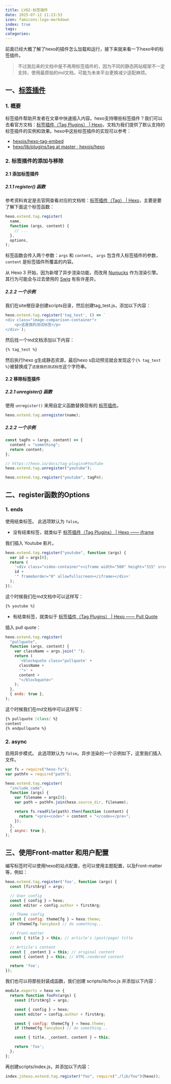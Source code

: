 ```yaml
---
title: LV02-标签插件
date: 2025-07-12 11:23:53
icon: famicons:logo-markdown
index: true
tags:
categories:
---
```


前面已经大概了解了hexo的插件怎么加载和运行，接下来就来看一下hexo中的标签插件。

<!-- more -->

> 不过我后来的文档中是不再用标签插件的，因为不同的静态网站框架不一定支持，使用最原始的md文档，可能为未来平台更换减少适配麻烦。

## 一、[标签插件](https://hexo.io/zh-cn/api/tag)

### 1. 概要

标签插件帮助开发者在文章中快速插入内容。hexo支持哪些标签插件？我们可以去看官方文档：[标签插件（Tag Plugins） | Hexo](https://hexo.io/zh-cn/docs/tag-plugins)，文档为我们提供了默认支持的标签插件的实例和效果。hexo中这些标签插件的实现可以参考：

- [hexojs/hexo-tag-embed](https://github.com/hexojs/hexo-tag-embed)
- [hexo/lib/plugins/tag at master · hexojs/hexo](https://github.com/hexojs/hexo/tree/master/lib/plugins/tag)

### 2. 标签插件的添加与移除

#### 2.1 添加标签插件

##### 2.1.1 register() 函数

参考资料肯定是去官网查看对应的文档啦：[标签插件（Tag） | Hexo](https://hexo.io/zh-cn/api/tag)，主要是要了解下面这个标签函数：

```javascript
hexo.extend.tag.register(
  name,
  function (args, content) {
    // ...
  },
  options,
);
```

标签函数会传入两个参数：`args` 和 `content`。 `args` 包含传入标签插件的参数，`content` 是标签插件所覆盖的内容。

从 Hexo 3 开始，因为新增了异步渲染功能，而改用 [Nunjucks](https://mozilla.github.io/nunjucks/) 作为渲染引擎。 其行为可能会与过去使用的 [Swig](https://node-swig.github.io/swig-templates/) 有些许差异。

##### 2.2.2 一个示例

我们在site根目录创建scripts目录，然后创建tag_test.js，添加以下内容：

```javascript
hexo.extend.tag.register('tag_test', () => `
<div class="image-comparison-container">
    <p>这是我的测试标签</p>
</div>`);
```

然后找一个md文档添加以下内容：

```markdown
{% tag_test %}
```

然后执行hexo g生成静态资源，最后hexo s启动预览就会发现这个`{% tag_test %}`被替换成了`这是我的测试标签`这个字符串。

#### 2.2 移除标签插件

##### 2.2.1 unregister() 函数

使用 `unregister()` 来用自定义函数替换现有的 [标签插件](https://hexo.io/zh-cn/docs/tag-plugins)。

```javascript
hexo.extend.tag.unregister(name);
```

##### 2.2.2 一个示例

```javascript
const tagFn = (args, content) => {
  content = "something";
  return content;
};

// https://hexo.io/docs/tag-plugins#YouTube
hexo.extend.tag.unregister("youtube");

hexo.extend.tag.register("youtube", tagFn);
```

## 二、register函数的Options

### 1. ends

使用结束标签。 此选项默认为 `false`。

- 没有结束标签，就类似于 [标签插件（Tag Plugins） | Hexo —— iframe](https://hexo.io/zh-cn/docs/tag-plugins#iframe)

我们插入 Youtube 影片。

```javascript
hexo.extend.tag.register("youtube", function (args) {
  var id = args[0];
  return (
    '<div class="video-container"><iframe width="560" height="315" src="http://www.youtube.com/embed/' +
    id +
    '" frameborder="0" allowfullscreen></iframe></div>'
  );
});
```

这个时候我们在md文档中可以这样写：

```markdown
{% youtube %}
```

- 有结束标签，就类似于 [标签插件（Tag Plugins） | Hexo —— Pull Quote](https://hexo.io/zh-cn/docs/tag-plugins#Pull-Quote)

插入 pull quote：

```javascript
hexo.extend.tag.register(
  "pullquote",
  function (args, content) {
    var className = args.join(" ");
    return (
      '<blockquote class="pullquote' +
      className +
      '">' +
      content +
      "</blockquote>"
    );
  },
  { ends: true },
);
```

这个时候我们在md文档中可以这样写：

```markdown
{% pullquote [class] %}
content
{% endpullquote %}
```

### 2. async

启用异步模式。 此选项默认为 `false`。异步渲染的一个示例如下，这里我们插入文件。

```javascript
var fs = require("hexo-fs");
var pathFn = require("path");

hexo.extend.tag.register(
  "include_code",
  function (args) {
    var filename = args[0];
    var path = pathFn.join(hexo.source_dir, filename);

    return fs.readFile(path).then(function (content) {
      return "<pre><code>" + content + "</code></pre>";
    });
  },
  { async: true },
);
```

## 三、使用Front-matter 和用户配置

编写标签时可以使用hexo的站点配置，也可以使用主题配置，以及Front-matter等，例如：

```javascript
hexo.extend.tag.register('foo', function (args) {
  const [firstArg] = args;

  // User config
  const { config } = hexo;
  const editor = config.author + firstArg;

  // Theme config
  const { config: themeCfg } = hexo.theme;
  if (themeCfg.fancybox) // do something...

  // Front-matter
  const { title } = this; // article's (post/page) title

  // Article's content
  const { _content } = this; // original content
  const { content } = this; // HTML-rendered content

  return 'foo';
});
```

我们也可以将那些封装成函数，我们创建 scripts/lib/foo.js 并添加以下内容：

```javascript
module.exports = hexo => {
  return function fooFn(args) {
    const [firstArg] = args;

    const { config } = hexo;
    const editor = config.author + firstArg;

    const { config: themeCfg } = hexo.theme;
    if (themeCfg.fancybox) // do something...

    const { title, _content, content } = this;

    return 'foo';
  };
};
```

再创建scripts/index.js，并添加以下内容：

```javascript
index.jshexo.extend.tag.register("foo", require("./lib/foo")(hexo));
```

